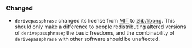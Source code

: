 ### Changed

  - `derivepassphrase` changed its license from [MIT][] to [zlib/libpng][].
    This should only make a difference to people redistributing altered
    versions of `derivepassphrase`; the basic freedoms, and the
    combinability of `derivepassphrase` with other software should be
    unaffected.

[MIT]: https://spdx.org/licenses/MIT.html
[zlib/libpng]: https://spdx.org/licenses/Zlib.html
